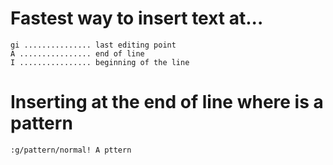 # Fastest way to insert text at...

    gi ............... last editing point
    A ................ end of line
    I ................ beginning of the line

# Inserting at the end of line where is a pattern

    :g/pattern/normal! A pttern



